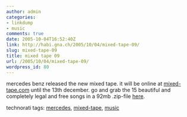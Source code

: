 ```yaml
---
author: admin
categories:
- linkdump
- music
comments: true
date: 2005-10-04T16:52:40Z
link: http://habi.gna.ch/2005/10/04/mixed-tape-09/
slug: mixed-tape-09
title: mixed tape 09
url: /2005/10/04/mixed-tape-09/
wordpress_id: 80
---
```


mercedes benz released the new mixed tape. it will be online at [mixed-tape.com](http://mixed-tape.com/) until the 13th december. go and grab the 15 beautiful and completely legal and free songs in a 92mb .zip-file [here](http://audio.mb.s-v.de/modules/mod_dl.php?lang=de&cover=1&tracks=all&StartDownload=1).





technorati tags: [mercedes](http://www.technorati.com/tag/mercedes), [mixed-tape](http://www.technorati.com/tag/mixed-tape), [music](http://www.technorati.com/tag/music)
